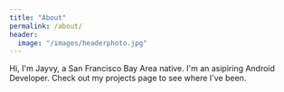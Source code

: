 ```yaml
---
title: "About"
permalink: /about/
header:
  image: "/images/headerphoto.jpg"
---
```


Hi, I'm Jayvy, a San Francisco Bay Area native. I'm an asipiring Android Developer. Check out my projects page to see where I've been.